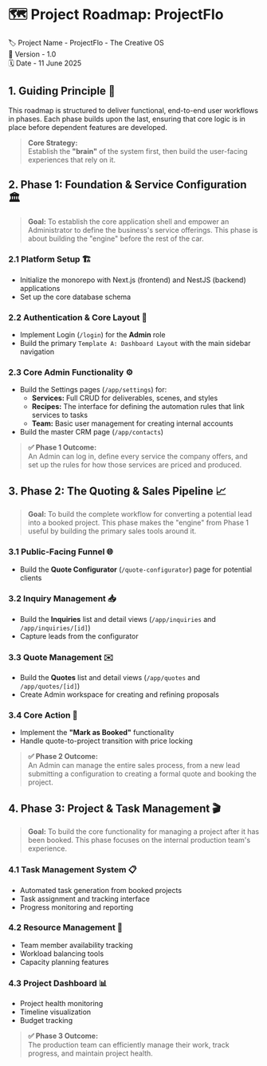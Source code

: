 # 🗺️ Project Roadmap: ProjectFlo

<!-- ⎯⎯⎯⎯⎯⎯⎯⎯⎯⎯⎯⎯⎯⎯⎯⎯ PROJECT METADATA ⎯⎯⎯⎯⎯⎯⎯⎯⎯⎯⎯⎯⎯⎯⎯⎯ -->

🏷️ Project Name - ProjectFlo - The Creative OS  
🔢 Version - 1.0  
🗓️ Date - 11 June 2025

<!-- ⎯⎯⎯⎯⎯⎯⎯⎯⎯⎯⎯⎯⎯⎯⎯⎯ GUIDING PRINCIPLE ⎯⎯⎯⎯⎯⎯⎯⎯⎯⎯⎯⎯⎯⎯⎯⎯ -->

## 1. Guiding Principle 🎯

This roadmap is structured to deliver functional, end-to-end user workflows in phases. Each phase builds upon the last, ensuring that core logic is in place before dependent features are developed.

> **Core Strategy:**  
> Establish the **"brain"** of the system first, then build the user-facing experiences that rely on it.

<!-- ⎯⎯⎯⎯⎯⎯⎯⎯⎯⎯⎯⎯⎯⎯⎯⎯ PHASE 1 ⎯⎯⎯⎯⎯⎯⎯⎯⎯⎯⎯⎯⎯⎯⎯⎯ -->

## 2. Phase 1: Foundation & Service Configuration 🏛️

> **Goal:** To establish the core application shell and empower an Administrator to define the business's service offerings. This phase is about building the "engine" before the rest of the car.

### 2.1 Platform Setup 🏗️

- Initialize the monorepo with Next.js (frontend) and NestJS (backend) applications
- Set up the core database schema

### 2.2 Authentication & Core Layout 🔐

- Implement Login (`/login`) for the **Admin** role
- Build the primary `Template A: Dashboard Layout` with the main sidebar navigation

### 2.3 Core Admin Functionality ⚙️

- Build the Settings pages (`/app/settings`) for:
  - **Services:** Full CRUD for deliverables, scenes, and styles
  - **Recipes:** The interface for defining the automation rules that link services to tasks
  - **Team:** Basic user management for creating internal accounts
- Build the master CRM page (`/app/contacts`)

> **✅ Phase 1 Outcome:**  
> An Admin can log in, define every service the company offers, and set up the rules for how those services are priced and produced.

<!-- ⎯⎯⎯⎯⎯⎯⎯⎯⎯⎯⎯⎯⎯⎯⎯⎯ PHASE 2 ⎯⎯⎯⎯⎯⎯⎯⎯⎯⎯⎯⎯⎯⎯⎯⎯ -->

## 3. Phase 2: The Quoting & Sales Pipeline 📈

> **Goal:** To build the complete workflow for converting a potential lead into a booked project. This phase makes the "engine" from Phase 1 useful by building the primary sales tools around it.

### 3.1 Public-Facing Funnel 🌐

- Build the **Quote Configurator** (`/quote-configurator`) page for potential clients

### 3.2 Inquiry Management 📥

- Build the **Inquiries** list and detail views (`/app/inquiries` and `/app/inquiries/[id]`)
- Capture leads from the configurator

### 3.3 Quote Management ✉️

- Build the **Quotes** list and detail views (`/app/quotes` and `/app/quotes/[id]`)
- Create Admin workspace for creating and refining proposals

### 3.4 Core Action 🚀

- Implement the **"Mark as Booked"** functionality
- Handle quote-to-project transition with price locking

> **✅ Phase 2 Outcome:**  
> An Admin can manage the entire sales process, from a new lead submitting a configuration to creating a formal quote and booking the project.

<!-- ⎯⎯⎯⎯⎯⎯⎯⎯⎯⎯⎯⎯⎯⎯⎯⎯ PHASE 3 ⎯⎯⎯⎯⎯⎯⎯⎯⎯⎯⎯⎯⎯⎯⎯⎯ -->

## 4. Phase 3: Project & Task Management 🎬

> **Goal:** To build the core functionality for managing a project after it has been booked. This phase focuses on the internal production team's experience.

### 4.1 Task Management System 📋

- Automated task generation from booked projects
- Task assignment and tracking interface
- Progress monitoring and reporting

### 4.2 Resource Management 👥

- Team member availability tracking
- Workload balancing tools
- Capacity planning features

### 4.3 Project Dashboard 📊

- Project health monitoring
- Timeline visualization
- Budget tracking

> **✅ Phase 3 Outcome:**  
> The production team can efficiently manage their work, track progress, and maintain project health.

<!-- ⎯⎯⎯⎯⎯⎯⎯⎯⎯⎯⎯⎯⎯⎯⎯⎯ END OF DOCUMENT ⎯⎯⎯⎯⎯⎯⎯⎯⎯⎯⎯⎯⎯⎯⎯⎯ -->
